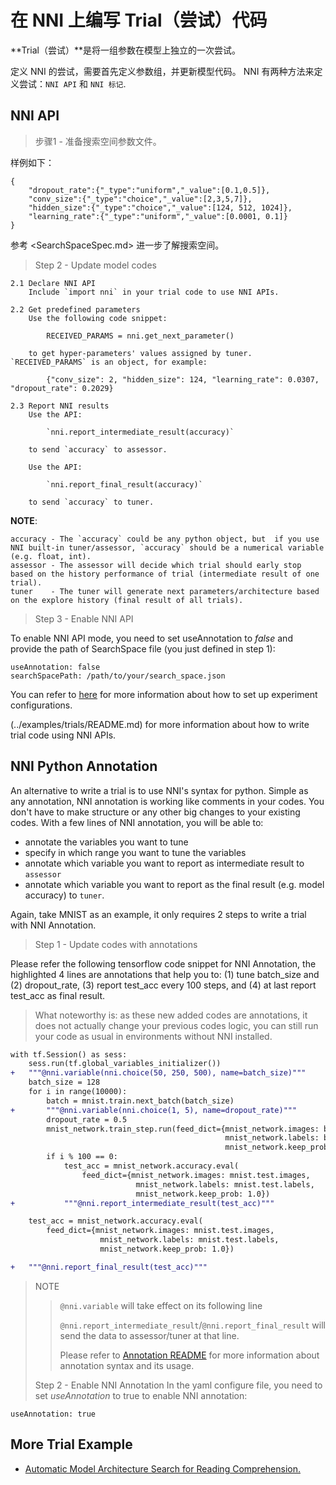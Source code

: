 # **在 NNI 上编写 Trial（尝试）代码**

**Trial（尝试）**是将一组参数在模型上独立的一次尝试。

定义 NNI 的尝试，需要首先定义参数组，并更新模型代码。 NNI 有两种方法来定义尝试：`NNI API` 和 `NNI 标记`.

## NNI API

> 步骤1 - 准备搜索空间参数文件。

样例如下：

    {
        "dropout_rate":{"_type":"uniform","_value":[0.1,0.5]},
        "conv_size":{"_type":"choice","_value":[2,3,5,7]},
        "hidden_size":{"_type":"choice","_value":[124, 512, 1024]},
        "learning_rate":{"_type":"uniform","_value":[0.0001, 0.1]}
    }
    

参考 <SearchSpaceSpec.md> 进一步了解搜索空间。

> Step 2 - Update model codes

    2.1 Declare NNI API
        Include `import nni` in your trial code to use NNI APIs. 
    
    2.2 Get predefined parameters
        Use the following code snippet: 
    
            RECEIVED_PARAMS = nni.get_next_parameter()
    
        to get hyper-parameters' values assigned by tuner. `RECEIVED_PARAMS` is an object, for example: 
    
            {"conv_size": 2, "hidden_size": 124, "learning_rate": 0.0307, "dropout_rate": 0.2029}
    
    2.3 Report NNI results
        Use the API: 
    
            `nni.report_intermediate_result(accuracy)` 
    
        to send `accuracy` to assessor.
    
        Use the API:
    
            `nni.report_final_result(accuracy)` 
    
        to send `accuracy` to tuner. 
    

**NOTE**:

    accuracy - The `accuracy` could be any python object, but  if you use NNI built-in tuner/assessor, `accuracy` should be a numerical variable (e.g. float, int).
    assessor - The assessor will decide which trial should early stop based on the history performance of trial (intermediate result of one trial).
    tuner    - The tuner will generate next parameters/architecture based on the explore history (final result of all trials).
    

> Step 3 - Enable NNI API

To enable NNI API mode, you need to set useAnnotation to *false* and provide the path of SearchSpace file (you just defined in step 1):

    useAnnotation: false
    searchSpacePath: /path/to/your/search_space.json
    

You can refer to [here](ExperimentConfig.md) for more information about how to set up experiment configurations.

(../examples/trials/README.md) for more information about how to write trial code using NNI APIs.

## NNI Python Annotation

An alternative to write a trial is to use NNI's syntax for python. Simple as any annotation, NNI annotation is working like comments in your codes. You don't have to make structure or any other big changes to your existing codes. With a few lines of NNI annotation, you will be able to:

* annotate the variables you want to tune 
* specify in which range you want to tune the variables
* annotate which variable you want to report as intermediate result to `assessor`
* annotate which variable you want to report as the final result (e.g. model accuracy) to `tuner`. 

Again, take MNIST as an example, it only requires 2 steps to write a trial with NNI Annotation.

> Step 1 - Update codes with annotations

Please refer the following tensorflow code snippet for NNI Annotation, the highlighted 4 lines are annotations that help you to: (1) tune batch\_size and (2) dropout\_rate, (3) report test\_acc every 100 steps, and (4) at last report test\_acc as final result.

> What noteworthy is: as these new added codes are annotations, it does not actually change your previous codes logic, you can still run your code as usual in environments without NNI installed.

```diff
with tf.Session() as sess:
    sess.run(tf.global_variables_initializer())
+   """@nni.variable(nni.choice(50, 250, 500), name=batch_size)"""
    batch_size = 128
    for i in range(10000):
        batch = mnist.train.next_batch(batch_size)
+       """@nni.variable(nni.choice(1, 5), name=dropout_rate)"""
        dropout_rate = 0.5
        mnist_network.train_step.run(feed_dict={mnist_network.images: batch[0],
                                                mnist_network.labels: batch[1],
                                                mnist_network.keep_prob: dropout_rate})
        if i % 100 == 0:
            test_acc = mnist_network.accuracy.eval(
                feed_dict={mnist_network.images: mnist.test.images,
                            mnist_network.labels: mnist.test.labels,
                            mnist_network.keep_prob: 1.0})
+           """@nni.report_intermediate_result(test_acc)"""

    test_acc = mnist_network.accuracy.eval(
        feed_dict={mnist_network.images: mnist.test.images,
                    mnist_network.labels: mnist.test.labels,
                    mnist_network.keep_prob: 1.0})

+   """@nni.report_final_result(test_acc)"""
```

> NOTE
> 
> > `@nni.variable` will take effect on its following line
> > 
> > `@nni.report_intermediate_result`/`@nni.report_final_result` will send the data to assessor/tuner at that line.
> > 
> > Please refer to [Annotation README](../tools/nni_annotation/README.md) for more information about annotation syntax and its usage.
> 
> Step 2 - Enable NNI Annotation In the yaml configure file, you need to set *useAnnotation* to true to enable NNI annotation:

    useAnnotation: true
    

## More Trial Example

* [Automatic Model Architecture Search for Reading Comprehension.](../examples/trials/ga_squad/README.md)